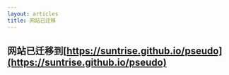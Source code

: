 ```yaml
---
layout: articles
title: 网站已迁移
---
```


## 网站已迁移到[https://suntrise.github.io/pseudo](https://suntrise.github.io/pseudo)
